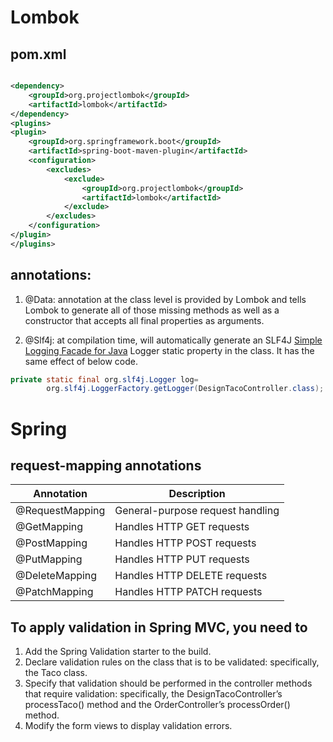 <!-- language=ALL disable -->
# Lombok

## pom.xml

<!-- language=ALL disable -->
```xml

<dependency>
    <groupId>org.projectlombok</groupId>
    <artifactId>lombok</artifactId>
</dependency>
<plugins>
<plugin>
    <groupId>org.springframework.boot</groupId>
    <artifactId>spring-boot-maven-plugin</artifactId>
    <configuration>
        <excludes>
            <exclude>
                <groupId>org.projectlombok</groupId>
                <artifactId>lombok</artifactId>
            </exclude>
        </excludes>
    </configuration>
</plugin>
</plugins>
```

## annotations:

1. @Data: annotation at the class level is provided by Lombok and tells Lombok to generate all
   of those missing methods as well as a constructor that accepts all final properties as
   arguments.

2. @Slf4j: at compilation time, will automatically generate an SLF4J [Simple Logging Facade for
   Java](https://www.slf4j.org/) Logger static property in the class. It has the same effect of
   below code.


<!-- language=ALL disable -->
```java
private static final org.slf4j.Logger log=
        org.slf4j.LoggerFactory.getLogger(DesignTacoController.class);
```

# Spring
## request-mapping annotations
| Annotation | Description |
| -------- | -------- |
| @RequestMapping    | General-purpose request handling |
| @GetMapping    | Handles HTTP GET requests |
| @PostMapping    | Handles HTTP POST requests |
| @PutMapping    | Handles HTTP PUT requests |
| @DeleteMapping    | Handles HTTP DELETE requests |
| @PatchMapping    | Handles HTTP PATCH requests |

##  To apply validation in Spring MVC, you need to
1. Add the Spring Validation starter to the build.
2. Declare validation rules on the class that is to be validated:
   specifically, the Taco class.
3. Specify that validation should be
   performed in the controller methods that require validation:
   specifically, the DesignTacoController’s processTaco() method and the
   OrderController’s processOrder() method.
4. Modify the form views to
   display validation errors.

